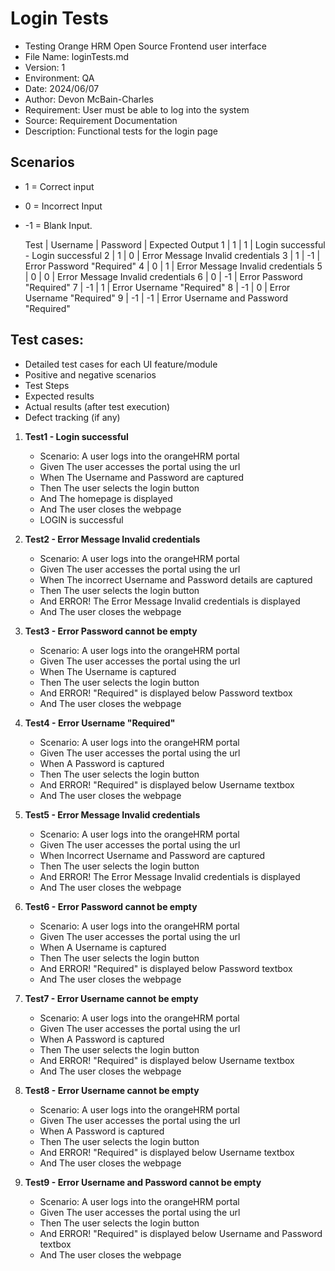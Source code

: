# Login Tests
- Testing Orange HRM Open Source Frontend user interface
- File Name: loginTests.md
- Version: 1
- Environment: QA
- Date: 2024/06/07
- Author: Devon McBain-Charles
- Requirement: User must be able to log into the system
- Source: Requirement Documentation
- Description: Functional tests for the login page

## Scenarios 
* 1  =  Correct input
* 0  =  Incorrect Input
* -1 =  Blank Input.

 
    Test    |    Username   | Password  | Expected Output
      1     |        1      |     1     | Login successful - Login successful
      2     |        1      |     0     | Error Message Invalid credentials
      3     |        1      |    -1     | Error Password "Required"
      4     |        0      |     1     | Error Message Invalid credentials
      5     |        0      |     0     | Error Message Invalid credentials
      6     |        0      |    -1     | Error Password "Required"
      7     |       -1      |     1     | Error Username "Required"
      8     |       -1      |     0     | Error Username "Required"
      9     |       -1      |    -1     | Error Username and Password "Required"

## Test cases:
- Detailed test cases for each UI feature/module
- Positive and negative scenarios
- Test Steps
- Expected results
- Actual results (after test execution)
- Defect tracking (if any)

1. **Test1 - Login successful**
   - Scenario: A user logs into the orangeHRM portal
   - Given The user accesses the portal using the url
   - When The Username and Password are captured
   - Then The user selects the login button
   - And The homepage is displayed
   - And The user closes the webpage
   - LOGIN is successful


2. **Test2 - Error Message Invalid credentials**
   - Scenario: A user logs into the orangeHRM portal
   - Given The user accesses the portal using the url
   - When The incorrect Username and Password details are captured
   - Then The user selects the login button
   - And ERROR! The Error Message Invalid credentials is displayed
   - And The user closes the webpage

    
3. **Test3 - Error Password cannot be empty**
   - Scenario: A user logs into the orangeHRM portal
   - Given The user accesses the portal using the url
   - When The Username is captured
   - Then The user selects the login button
   - And ERROR! "Required" is displayed below Password textbox
   - And The user closes the webpage

4. **Test4 - Error Username "Required"**
   - Scenario: A user logs into the orangeHRM portal
   - Given The user accesses the portal using the url
   - When A Password is captured
   - Then The user selects the login button
   - And ERROR! "Required" is displayed below Username textbox
   - And The user closes the webpage
   

5. **Test5 - Error Message Invalid credentials**
   - Scenario: A user logs into the orangeHRM portal
   - Given The user accesses the portal using the url
   - When Incorrect Username and Password are captured
   - Then The user selects the login button
   - And ERROR! The Error Message Invalid credentials is displayed
   - And The user closes the webpage

6. **Test6 - Error Password cannot be empty**
   - Scenario: A user logs into the orangeHRM portal
   - Given The user accesses the portal using the url
   - When A Username is captured
   - Then The user selects the login button
   - And ERROR! "Required" is displayed below Password textbox
   - And The user closes the webpage

7. **Test7 - Error Username cannot be empty**
   - Scenario: A user logs into the orangeHRM portal
   - Given The user accesses the portal using the url
   - When A Password is captured
   - Then The user selects the login button
   - And ERROR! "Required" is displayed below Username textbox
   - And The user closes the webpage

8. **Test8 - Error Username cannot be empty**
   - Scenario: A user logs into the orangeHRM portal
   - Given The user accesses the portal using the url
   - When A Password is captured
   - Then The user selects the login button
   - And ERROR! "Required" is displayed below Username textbox
   - And The user closes the webpage

9. **Test9 - Error Username and Password cannot be empty**
   - Scenario: A user logs into the orangeHRM portal
   - Given The user accesses the portal using the url
   - Then The user selects the login button
   - And ERROR! "Required" is displayed below Username and Password textbox
   - And The user closes the webpage
   


